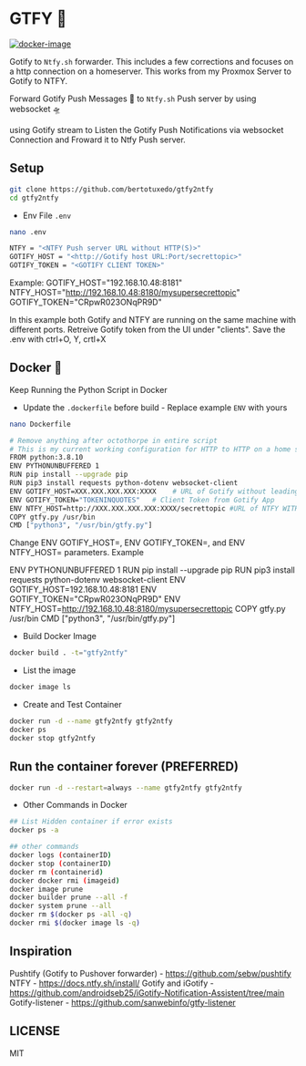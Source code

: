 # GTFY 🚀

[![docker-image](https://github.com/sanwebinfo/gtfy-listener/actions/workflows/docker.yml/badge.svg)](https://github.com/sanwebinfo/gtfy-listener/actions/workflows/docker.yml)  

Gotify to `Ntfy.sh` forwarder. This includes a few corrections and focuses on a http connection on a homeserver. This works from my Proxmox Server to Gotify to NTFY.

Forward Gotify Push Messages 🚀 to `Ntfy.sh` Push server by using websocket 🛸

using Gotify stream to Listen the Gotify Push Notifications via websocket Connection and Froward it to Ntfy Push server.

## Setup

```sh
git clone https://github.com/bertotuxedo/gtfy2ntfy
cd gtfy2ntfy
```

- Env File `.env`

```sh
nano .env
```

```sh
NTFY = "<NTFY Push server URL without HTTP(S)>" 
GOTIFY_HOST = "<http://Gotify host URL:Port/secrettopic>"
GOTIFY_TOKEN = "<GOTIFY CLIENT TOKEN>"
```

Example:
GOTIFY_HOST="192.168.10.48:8181"
NTFY_HOST="http://192.168.10.48:8180/mysupersecrettopic"
GOTIFY_TOKEN="CRpwR023ONqPR9D"

In this example both Gotify and NTFY are running on the same machine with different ports. 
Retreive Gotify token from the UI under "clients".
Save the .env with ctrl+O, Y, crtl+X

## Docker 🐬

Keep Running the Python Script in Docker  

- Update the `.dockerfile` before build - Replace example `ENV` with yours

```sh
nano Dockerfile
```

```sh
# Remove anything after octothorpe in entire script
# This is my current working configuration for HTTP to HTTP on a home server
FROM python:3.8.10
ENV PYTHONUNBUFFERED 1
RUN pip install --upgrade pip
RUN pip3 install requests python-dotenv websocket-client
ENV GOTIFY_HOST=XXX.XXX.XXX.XXX:XXXX    # URL of Gotify without leading HTTP
ENV GOTIFY_TOKEN="TOKENINQUOTES"   # Client Token from Gotify App
ENV NTFY_HOST=http://XXX.XXX.XXX.XXX:XXXX/secrettopic #URL of NTFY WITH leading HTTP and your secret topic at end
COPY gtfy.py /usr/bin
CMD ["python3", "/usr/bin/gtfy.py"]
```

Change ENV GOTIFY_HOST=, ENV GOTIFY_TOKEN=, and ENV NTFY_HOST= parameters.
Example

ENV PYTHONUNBUFFERED 1
RUN pip install --upgrade pip
RUN pip3 install requests python-dotenv websocket-client
ENV GOTIFY_HOST=192.168.10.48:8181
ENV GOTIFY_TOKEN="CRpwR023ONqPR9D"
ENV NTFY_HOST=http://192.168.10.48:8180/mysupersecrettopic
COPY gtfy.py /usr/bin
CMD ["python3", "/usr/bin/gtfy.py"]


- Build Docker Image

```sh
docker build . -t="gtfy2ntfy"
```
- List the image
```sh
docker image ls
```
- Create and Test Container
```sh
docker run -d --name gtfy2ntfy gtfy2ntfy
docker ps
docker stop gtfy2ntfy
```

## Run the container forever (PREFERRED)
```sh
docker run -d --restart=always --name gtfy2ntfy gtfy2ntfy
```

- Other Commands in Docker
```sh
## List Hidden container if error exists
docker ps -a

## other commands
docker logs (containerID)
docker stop (containerID)
docker rm (containerid)
docker docker rmi (imageid)
docker image prune
docker builder prune --all -f
docker system prune --all
docker rm $(docker ps -all -q)
docker rmi $(docker image ls -q)
```

## Inspiration

Pushtify (Gotify to Pushover forwarder) - <https://github.com/sebw/pushtify>
NTFY - <https://docs.ntfy.sh/install/>
Gotify and iGotify - <https://github.com/androidseb25/iGotify-Notification-Assistent/tree/main>
Gotify-listener - <https://github.com/sanwebinfo/gtfy-listener>


## LICENSE

MIT

